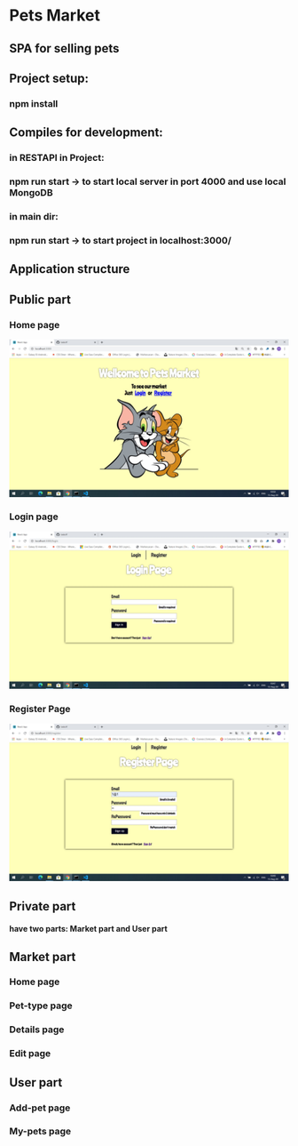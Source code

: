 # Pets Market 
## SPA for selling pets

## Project setup:
### npm install

## Compiles for development:

### in RESTAPI in Project:
### npm run start -> to start local server in port 4000 and use local MongoDB

### in main dir:
### npm run start -> to start project in localhost:3000/

## Application structure
## Public part
### Home page
![alt text](https://raw.githubusercontent.com/taskoff/react.exam-pets.market/master/readme-img/no-login-home.jpg)
### Login page
![alt text](https://raw.githubusercontent.com/taskoff/react.exam-pets.market/master/readme-img/login.jpg)

### Register Page
![alt text](https://raw.githubusercontent.com/taskoff/react.exam-pets.market/master/readme-img/register.jpg)

## Private part
#### have two parts: Market part and User part
## Market part
### Home page

### Pet-type page

### Details page

### Edit page

## User part
### Add-pet page

### My-pets page

